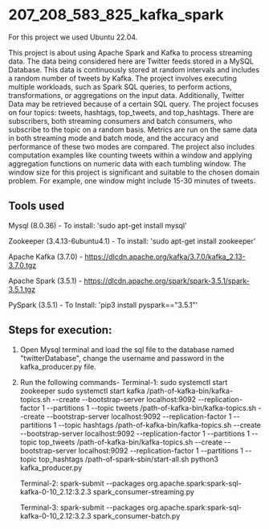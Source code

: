# 207_208_583_825_kafka_spark

For this project we used Ubuntu 22.04.

This project is about using Apache Spark and Kafka to process streaming data. The data being considered here are Twitter feeds stored in a MySQL Database. This data is continuously stored at random intervals and includes a random number of tweets by Kafka.
The project involves executing multiple workloads, such as Spark SQL queries, to perform actions, transformations, or aggregations on the input data. Additionally, Twitter Data may be retrieved because of a certain SQL query.
The project focuses on four topics: tweets, hashtags, top_tweets, and top_hashtags. There are subscribers, both streaming consumers and batch consumers, who subscribe to the topic on a random basis. Metrics are run on the same data in both streaming mode and batch mode, and the accuracy and performance of these two modes are compared.
The project also includes computation examples like counting tweets within a window and applying aggregation functions on numeric data with each tumbling window. The window size for this project is significant and suitable to the chosen domain problem. For example, one window might include 15-30 minutes of tweets.

## Tools used
Mysql (8.0.36) - To install: 'sudo apt-get install mysql'

Zookeeper (3.4.13-6ubuntu4.1) - To install: 'sudo apt-get install zookeeper'

Apache Kafka (3.7.0) - https://dlcdn.apache.org/kafka/3.7.0/kafka_2.13-3.7.0.tgz

Apache Spark (3.5.1) - https://dlcdn.apache.org/spark/spark-3.5.1/spark-3.5.1.tgz

PySpark (3.5.1) - To Install: 'pip3 install pyspark=="3.5.1"'

## Steps for execution:

1) Open Mysql terminal and load the sql file to the database named "twitterDatabase", change the username and password in the kafka_producer.py file.
2) Run the following commands-
   Terminal-1:
   sudo systemctl start zookeeper
   sudo systemctl start kafka
   /path-of-kafka-bin/kafka-topics.sh --create --bootstrap-server localhost:9092 --replication-factor 1 --partitions 1 --topic tweets
   /path-of-kafka-bin/kafka-topics.sh --create --bootstrap-server localhost:9092 --replication-factor 1 --partitions 1 --topic hashtags
   /path-of-kafka-bin/kafka-topics.sh --create --bootstrap-server localhost:9092 --replication-factor 1 --partitions 1 --topic top_tweets
   /path-of-kafka-bin/kafka-topics.sh --create --bootstrap-server localhost:9092 --replication-factor 1 --partitions 1 --topic top_hashtags
   /path-of-spark-sbin/start-all.sh
   python3 kafka_producer.py

   Terminal-2:
   spark-submit --packages org.apache.spark:spark-sql-kafka-0-10_2.12:3.2.3 spark_consumer-streaming.py

   Terminal-3:
   spark-submit --packages org.apache.spark:spark-sql-kafka-0-10_2.12:3.2.3 spark_consumer-batch.py
